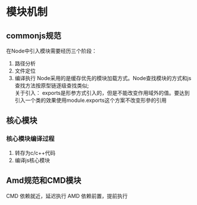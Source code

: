 # 模块机制

## commonjs规范
在Node中引入模块需要经历三个阶段：
1. 路径分析
2. 文件定位
3. 编译执行
Node采用的是缓存优先的模块加载方式。Node查找模块的方式和js查找方法按原型链逐级查找类似;  
关于引入：
exports是形参方式引入的，但是不能改变作用域外的值。要达到引入一个类的效果使用module.exports这个方案不改变形參的引用

## 核心模块

### 核心模块编译过程
1. 转存为c/c++代码
2. 编译js核心模块

## Amd规范和CMD模块
CMD 依赖就近，延迟执行
AMD 依赖前置，提前执行
